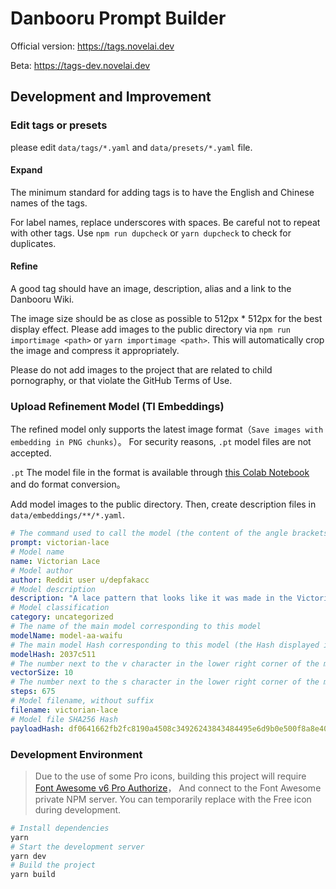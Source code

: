 # Danbooru Prompt Builder

Official version: https://tags.novelai.dev

Beta: https://tags-dev.novelai.dev

## Development and Improvement

### Edit tags or presets

please edit `data/tags/*.yaml` and `data/presets/*.yaml` file.

#### Expand

The minimum standard for adding tags is to have the English and Chinese names of the tags.

For label names, replace underscores with spaces. Be careful not to repeat with other tags. Use `npm run dupcheck` or `yarn dupcheck` to check for duplicates.

#### Refine

A good tag should have an image, description, alias and a link to the Danbooru Wiki.

The image size should be as close as possible to 512px * 512px for the best display effect.
Please add images to the public directory via `npm run importimage <path>` or `yarn importimage <path>`.
This will automatically crop the image and compress it appropriately.

Please do not add images to the project that are related to child pornography, or that violate the GitHub Terms of Use.

### Upload Refinement Model (TI Embeddings)

The refined model only supports the latest image format（`Save images with embedding in PNG chunks`）。
For security reasons, `.pt` model files are not accepted.

`.pt` The model file in the format is available through [this Colab Notebook](https://colab.research.google.com/gist/wfjsw/2b2a26349bef1ce891f6ab4d4fb3030a/convert-pt-embedding-to-png.ipynb) and do format conversion。

Add model images to the public directory. Then, create description files in `data/embeddings/**/*.yaml`.

```yaml
# The command used to call the model (the content of the angle brackets in the upper left corner of the model image)
prompt: victorian-lace
# Model name
name: Victorian Lace
# Model author
author: Reddit user u/depfakacc
# Model description
description: "A lace pattern that looks like it was made in the Victorian era."
# Model classification
category: uncategorized
# The name of the main model corresponding to this model
modelName: model-aa-waifu
# The main model Hash corresponding to this model (the Hash displayed in the WebUI drop-down box)
modelHash: 2037c511
# The number next to the v character in the lower right corner of the model image
vectorSize: 10
# The number next to the s character in the lower right corner of the model image
steps: 675
# Model filename, without suffix
filename: victorian-lace
# Model file SHA256 Hash
payloadHash: df0641662fb2fc8190a4508c34926243843484495e6d9b0e500f8a8e409aa84e
```

### Development Environment

> Due to the use of some Pro icons, building this project will require [Font Awesome v6 Pro Authorize](https://fontawesome.com/plans)，
> And connect to the Font Awesome private NPM server. You can temporarily replace with the Free icon during development.

```bash
# Install dependencies
yarn
# Start the development server
yarn dev 
# Build the project
yarn build 
```
